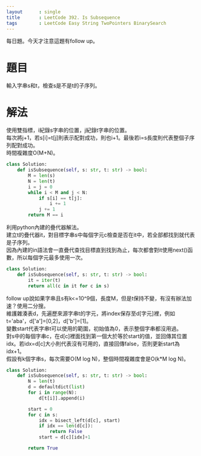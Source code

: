 ```yaml
---
layout      : single
title       : LeetCode 392. Is Subsequence
tags 		: LeetCode Easy String TwoPointers BinarySearch
---
```

每日題。今天才注意這題有follow up。

# 題目
輸入字串s和t，檢查s是不是t的子序列。

# 解法
使用雙指標，i紀錄s字串的位置，j紀錄t字串的位置。  
每次將j+1，若s[i]=t[j]則表示配對成功，則也i+1。最後若i=s長度則代表整個子序列配對成功。  
時間複雜度O(M+N)。

```python
class Solution:
    def isSubsequence(self, s: str, t: str) -> bool:
        M = len(s)
        N = len(t)
        i = j = 0
        while i < M and j < N:
            if s[i] == t[j]:
                i += 1
            j += 1
        return M == i
```

利用python內建的疊代器解法。  
建立t的疊代器it，對目標字串s中每個字元c檢查是否在it中，若全部都找到就代表是子序列。  
因為內建的in語法會一直疊代查找目標直到找到為止，每次都會對it使用next()函數，所以每個字元最多使用一次。

```python
class Solution:
    def isSubsequence(self, s: str, t: str) -> bool:
        it = iter(t)
        return all(c in it for c in s)
```

follow up說如果字串且s有k<=10^9個，長度M，但是t保持不變，有沒有辦法加速？使用二分搜。  
維護雜湊表d，先遍歷來源字串t的字元，將index保存至d[字元]裡，例如t='aba'，d['a']=[0,2]，d['b']=[1]。  
變數start代表字串t可以使用的範圍，初始值為0，表示整個字串都沒用過。  
對s中的每個字串c，在d[c]裡面找到第一個大於等於start的值，並回傳其位置idx。若idx=d[c]大小則代表沒有可用的，直接回傳false，否則更新start為idx+1。  
假設有k個字串s，每次需要O(M log N)，整個時間複雜度會是O(k*M log N)。

```python
class Solution:
    def isSubsequence(self, s: str, t: str) -> bool:
        N = len(t)
        d = defaultdict(list)
        for i in range(N):
            d[t[i]].append(i)

        start = 0
        for c in s:
            idx = bisect_left(d[c], start)
            if idx == len(d[c]):
                return False
            start = d[c][idx]+1

        return True
```



